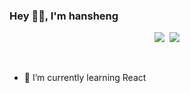 ### Hey 👋🏽, I'm hansheng

<p align = "center">
  <img src = "https://github-readme-stats.vercel.app/api?username=shabbyaaa&theme=dark&show_icons=true">
  <img src = "https://github-readme-stats.vercel.app/api/top-langs/?username=shabbyaaa&theme=tokyonight">
</p>
<br />

- 🌱 I’m currently learning React

